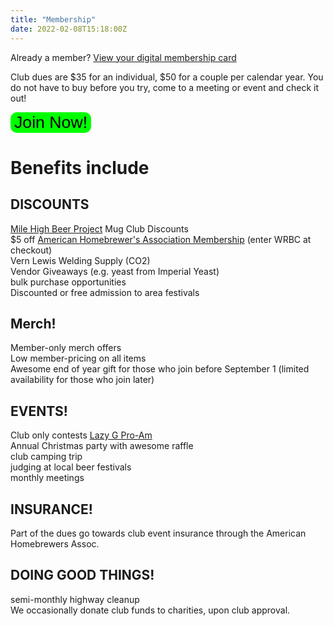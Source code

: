 ```yaml
---
title: "Membership"
date: 2022-02-08T15:18:00Z
---
```


Already a member? [View your digital membership card](/my-card)

Club dues are $35 for an individual, $50 for a couple per calendar year. You do not have to buy before you try, come to a meeting or event and check it out!

<form action="/join-the-club">
    <input type="submit" value="Join Now!" style="font-size: 20pt; border:8px; border-radius: 10px; background-color: lime;"/>
</form>

# Benefits include

## DISCOUNTS

[Mile High Beer Project](https://www.milehighbeer.com/) Mug Club Discounts  
$5 off [American Homebrewer's Association Membership](https://www.homebrewersassociation.org/support-the-aha/?promo=Whiskey-Row-Brew-Club) (enter WRBC at checkout)  
Vern Lewis Welding Supply (CO2)  
Vendor Giveaways (e.g. yeast from Imperial Yeast)  
bulk purchase opportunities  
Discounted or free admission to area festivals

## Merch!

Member-only merch offers  
Low member-pricing on all items  
Awesome end of year gift for those who join before September 1 (limited availability for those who join later)

## EVENTS!

Club only contests [Lazy G Pro-Am](/lazy-g-club-only-competition)  
Annual Christmas party with awesome raffle  
club camping trip  
judging at local beer festivals  
monthly meetings

## INSURANCE!

Part of the dues go towards club event insurance through the American Homebrewers Assoc.

## DOING GOOD THINGS!

semi-monthly highway cleanup  
We occasionally donate club funds to charities, upon club approval.  
